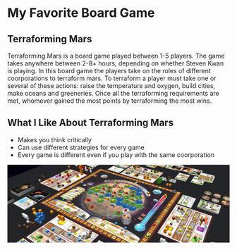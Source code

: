 # My Favorite Board Game

## Terraforming Mars

Terraforming Mars is a board game played between 1-5 players. The game takes anywhere between 2-8+ hours, depending on whether Steven Kwan is playing. In this board game the players take on the roles of different coorporations to terraform mars. To terraform a player must take one or several of these actions: raise the temperature and oxygen, build cities, make oceans and greeneries. Once all the terraforming requirements are met, whomever gained the most points by terraforming the most wins.

## What I Like About Terraforming Mars 
- Makes you think critically
- Can use different strategies for every game
- Every game is different even if you play with the same coorporation

![TM Board game](TMboardgame.png)
